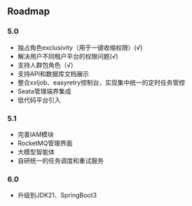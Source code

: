 ## Roadmap

### 5.0
- 独占角色exclusivity（用于一键收缩权限）(√)
- 解决用户不同租户平台的权限问题(√)
- 支持人群包角色（√）
- 支持API和数据库文档展示
- 整合xxljob、easyretry控制台，实现集中统一的定时任务管控
- Seata管理端界集成
- 低代码平台引入

### 5.1
- 完善IAM模块
- RocketMQ管理界面
- 大模型智能体
- 自研统一的任务调度和重试服务

### 6.0

- 升级到JDK21、SpringBoot3